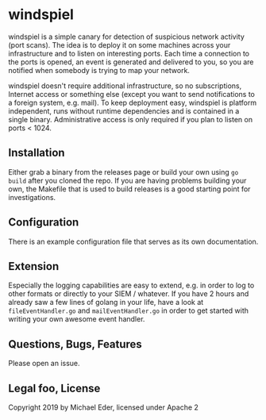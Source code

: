 # windspiel

windspiel is a simple canary for detection of suspicious network activity (port scans).
The idea is to deploy it on some machines across your infrastructure and to listen on interesting ports.
Each time a connection to the ports is opened, an event is generated and delivered to you, so you are notified when somebody is trying to map your network.

windspiel doesn't require additional infrastructure, so no subscriptions, Internet access or something else (except you want to send notifications to a foreign system, e.g. mail).
To keep deployment easy, windspiel is platform independent, runs without runtime dependencies and is contained in a single binary.
Administrative access is only required if you plan to listen on ports < 1024.

## Installation

Either grab a binary from the releases page or build your own using `go build` after you cloned the repo.
If you are having problems building your own, the Makefile that is used to build releases is a good starting point for investigations.

## Configuration

There is an example configuration file that serves as its own documentation.

## Extension

Especially the logging capabilities are easy to extend, e.g. in order to log to other formats or directly to your SIEM / whatever.
If you have 2 hours and already saw a few lines of golang in your life, have a look at `fileEventHandler.go` and `mailEventHandler.go` in order to get started with writing your own awesome event handler.

## Questions, Bugs, Features

Please open an issue.

## Legal foo, License

Copyright 2019 by Michael Eder, licensed under Apache 2
